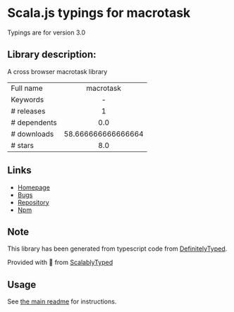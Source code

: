 
# Scala.js typings for macrotask

Typings are for version 3.0

## Library description:
A cross browser macrotask library

|                    |                 |
| ------------------ | :-------------: |
| Full name          | macrotask |
| Keywords           | - |
| # releases         | 1 |
| # dependents       | 0.0 |
| # downloads        | 58.666666666666664 |
| # stars            | 8.0 |

## Links
- [Homepage](https://github.com/calvinmetcalf/macrotask#readme)
- [Bugs](https://github.com/calvinmetcalf/macrotask/issues)
- [Repository](https://github.com/calvinmetcalf/macrotask)
- [Npm](https://www.npmjs.com/package/macrotask)
    


## Note
This library has been generated from typescript code from [DefinitelyTyped](https://definitelytyped.org).

Provided with :purple_heart: from [ScalablyTyped](https://github.com/oyvindberg/ScalablyTyped)

## Usage
See [the main readme](../../readme.md) for instructions.


